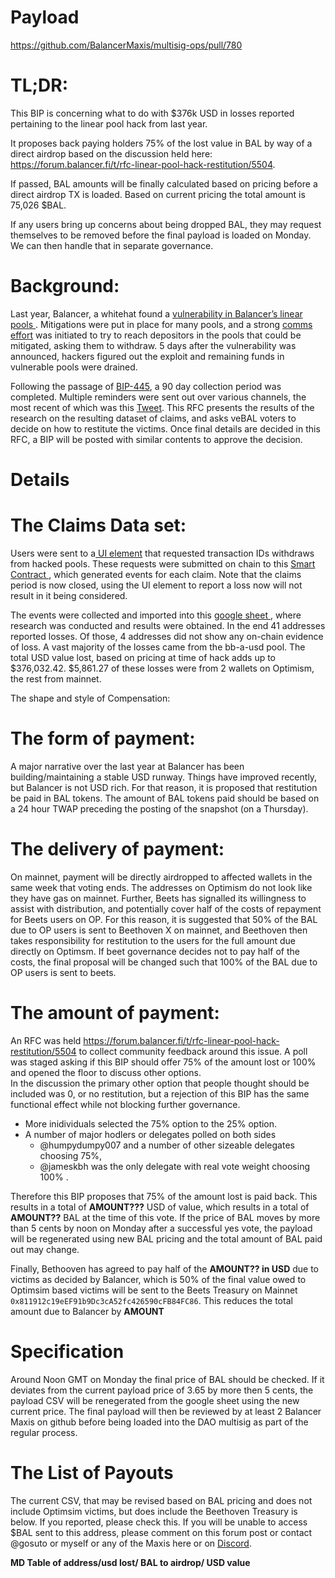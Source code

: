 # Payload
https://github.com/BalancerMaxis/multisig-ops/pull/780

# TL;DR:

This BIP is concerning what to do with $376k USD in losses reported pertaining to the linear pool hack from last year.

It proposes back paying holders 75% of the lost value in BAL by way of a direct airdrop based on the discussion held here: https://forum.balancer.fi/t/rfc-linear-pool-hack-restitution/5504.

If passed, BAL amounts will be finally calculated based on pricing before a direct airdrop TX is loaded.  Based on current pricing the total amount is 75,026 $BAL.

If any users bring up concerns about being dropped BAL, they may request themselves to be removed before the final payload is loaded on Monday.  We can then handle that in separate governance.


# Background:

Last year, Balancer, a whitehat found a [vulnerability in Balancer’s linear pools ](https://medium.com/balancer-protocol/rate-manipulation-in-balancer-boosted-pools-technical-postmortem-53db4b642492). Mitigations were put in place for many pools, and a strong [comms effort](https://twitter.com/functi0nZer0/status/1694107340079792477) was initiated to try to reach depositors in the pools that could be mitigated, asking them to withdraw. 5 days after the vulnerability was announced, hackers figured out the exploit and remaining funds in vulnerable pools were drained.

Following the passage of [BIP-445](https://forum.balancer.fi/t/bip-445-decide-on-direction-of-restitution-for-affected-lps-in-boosted-pool-incident), a 90 day collection period was completed. Multiple reminders were sent out over various channels, the most recent of which was this [Tweet](https://twitter.com/Balancer/status/1738158848827912214). This RFC presents the results of the research on the resulting dataset of claims, and asks veBAL voters to decide on how to restitute the victims. Once final details are decided in this RFC, a BIP will be posted with similar contents to approve the decision.

# Details

# The Claims Data set:

Users were sent to a[ UI element](https://app.balancer.fi/#/ethereum/claim-submission) that requested transaction IDs withdraws from hacked pools. These requests were submitted on chain to this [Smart Contract ](https://etherscan.io/address/0x70b55Af71B29c5Ca7e67bD1995250364C4bE5554#events), which generated events for each claim. Note that the claims period is now closed, using the UI element to report a loss now will not result in it being considered.

The events were collected and imported into this [google sheet ](https://docs.google.com/spreadsheets/d/1oAAqh2fJnR4EwnHYiKzuJoWZfy1GxmOPTkDj2SAR71I/edit#gid=1476637663), where research was conducted and results were obtained. In the end 41 addresses reported losses. Of those, 4 addresses did not show any on-chain evidence of loss. A vast majority of the losses came from the bb-a-usd pool. The total USD value lost, based on pricing at time of hack adds up to $376,032.42. $5,861.27 of these losses were from 2 wallets on Optimism, the rest from mainnet.

The shape and style of Compensation:

# The form of payment:

A major narrative over the last year at Balancer has been building/maintaining a stable USD runway. Things have improved recently, but Balancer is not USD rich. For that reason, it is proposed that restitution be paid in BAL tokens. The amount of BAL tokens paid should be based on a 24 hour TWAP preceding the posting of the snapshot (on a Thursday).

# The delivery of payment:

On mainnet, payment will be directly airdropped to affected wallets in the same week that voting ends.
The addresses on Optimism do not look like they have gas on mainnet. Further, Beets has signalled its willingness to assist with distribution, and potentially cover half of the costs of repayment for Beets users on OP. For this reason, it is suggested that 50% of the BAL due to OP users is sent to Beethoven X on mainnet, and Beethoven then takes responsibility for restitution to the users for the full amount due directly on Optimsm. If beet governance decides not to pay half of the costs, the final proposal will be changed such that 100% of the BAL due to OP users is sent to beets.

# The amount of payment:

An RFC was held https://forum.balancer.fi/t/rfc-linear-pool-hack-restitution/5504 to collect community feedback around this issue.  A poll was staged asking if this BIP should offer 75% of the amount lost or 100% and opened the floor to discuss other options.  
In the discussion the primary other option that people thought should be included was 0, or no restitution, but a rejection of this BIP has the same functional effect while not blocking further governance. 

 - More inidividuals selected the 75% option to the 25% option.  
 - A number of major hodlers or delegates polled on both sides
   - @humpydumpy007 and a number of other sizeable delegates choosing  75%, 
   - @jameskbh was the only delegate with real vote weight choosing 100% .  
  
Therefore this BIP proposes that 75% of the amount lost is paid back.  This results in a total of **AMOUNT???** USD of value, which results in a total of **AMOUNT??** BAL at the time of this vote.   If the price of BAL moves by more than 5 cents by noon on Monday after a successful yes vote, the payload will be regenerated using new BAL pricing and the total amount of BAL paid out may change.

Finally, Bethooven has agreed to pay half of the  **AMOUNT?? in USD** due to victims as decided by Balancer, which is 50% of the final value owed to Optimsim based victims will be sent to the Beets Treasury on Mainnet `0x811912c19eEF91b9Dc3cA52fc426590cFB84FC86`. This reduces the total amount due to Balancer by **AMOUNT**

# Specification

Around Noon GMT on Monday the final price of BAL should be checked.  If it deviates from the current payload price of 3.65 by more then 5 cents, the payload CSV will be renegerated from the google sheet using the new current price.  The final payload will then be reviewed by at least 2 Balancer Maxis on github before being loaded into the DAO multisig as part of the regular process.

# The List of Payouts
The current CSV, that may be revised based on BAL pricing and does not include Optimsim victims, but does include the Beethoven Treasury is below.  If you reported, please check this.  If you will be unable to access $BAL sent to this address, please comment on this forum post or contact @gosuto or myself or any of the Maxis here or on [Discord](https://discord.balancer.fi).


**MD Table of address/usd lost/ BAL to airdrop/ USD value**